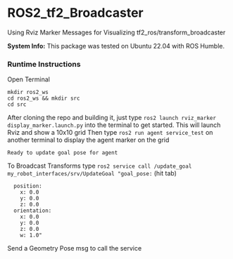 # ROS2_tf2_Broadcaster
Using Rviz Marker Messages for Visualizing  tf2_ros/transform_broadcaster

**System Info:** This package was tested on Ubuntu 22.04 with ROS Humble.

### Runtime Instructions

Open Terminal 
```
mkdir ros2_ws
cd ros2_ws && mkdir src
cd src
```
After cloning the repo and building it, just type `ros2 launch rviz_marker display_marker.launch.py` into the terminal to get started. 
This will launch Rviz and show a 10x10 grid
Then type `ros2 run agent service_test` on another terminal to display the agent marker on the grid

```
Ready to update goal pose for agent
```

To Broadcast Transforms type `ros2 service call /update_goal my_robot_interfaces/srv/UpdateGoal "goal_pose:` 
(hit tab)
```
  position:
    x: 0.0
    y: 0.0
    z: 0.0
  orientation:
    x: 0.0
    y: 0.0
    z: 0.0
    w: 1.0"
```
Send a Geometry Pose msg to call the service


